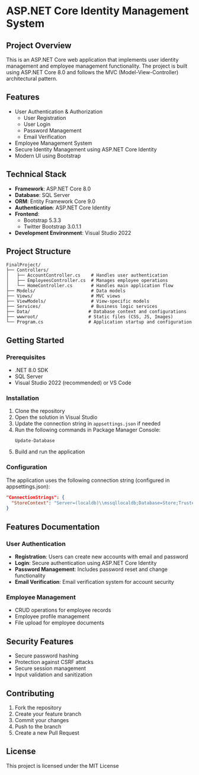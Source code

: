 # ASP.NET Core Identity Management System

## Project Overview
This is an ASP.NET Core web application that implements user identity management and employee management functionality. The project is built using ASP.NET Core 8.0 and follows the MVC (Model-View-Controller) architectural pattern.

## Features
- User Authentication & Authorization
  - User Registration
  - User Login
  - Password Management
  - Email Verification
- Employee Management System
- Secure Identity Management using ASP.NET Core Identity
- Modern UI using Bootstrap

## Technical Stack
- **Framework**: ASP.NET Core 8.0
- **Database**: SQL Server
- **ORM**: Entity Framework Core 9.0
- **Authentication**: ASP.NET Core Identity
- **Frontend**: 
  - Bootstrap 5.3.3
  - Twitter Bootstrap 3.0.1.1
- **Development Environment**: Visual Studio 2022

## Project Structure
```
FinalProject/
├── Controllers/
│   ├── AccountController.cs    # Handles user authentication
│   ├── EmployeesController.cs  # Manages employee operations
│   └── HomeController.cs       # Handles main application flow
├── Models/                     # Data models
├── Views/                      # MVC views
├── ViewModels/                 # View-specific models
├── Services/                   # Business logic services
├── Data/                      # Database context and configurations
├── wwwroot/                   # Static files (CSS, JS, Images)
└── Program.cs                 # Application startup and configuration
```

## Getting Started

### Prerequisites
- .NET 8.0 SDK
- SQL Server
- Visual Studio 2022 (recommended) or VS Code

### Installation
1. Clone the repository
2. Open the solution in Visual Studio
3. Update the connection string in `appsettings.json` if needed
4. Run the following commands in Package Manager Console:
   ```
   Update-Database
   ```
5. Build and run the application

### Configuration
The application uses the following connection string (configured in appsettings.json):
```json
"ConnectionStrings": {
  "StoreContext": "Server=(localdb)\\mssqllocaldb;Database=Store;Trusted_Connection=True;MultipleActiveResultSets=true"
}
```

## Features Documentation

### User Authentication
- **Registration**: Users can create new accounts with email and password
- **Login**: Secure authentication using ASP.NET Core Identity
- **Password Management**: Includes password reset and change functionality
- **Email Verification**: Email verification system for account security

### Employee Management
- CRUD operations for employee records
- Employee profile management
- File upload for employee documents

## Security Features
- Secure password hashing
- Protection against CSRF attacks
- Secure session management
- Input validation and sanitization

## Contributing
1. Fork the repository
2. Create your feature branch
3. Commit your changes
4. Push to the branch
5. Create a new Pull Request

## License
This project is licensed under the MIT License
